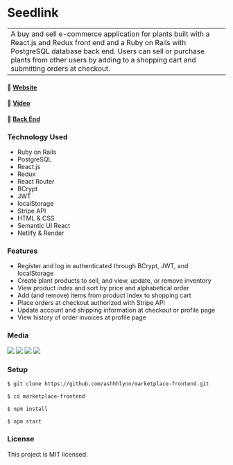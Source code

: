 # Seedlink 
<table>
<tr>
<td>
A buy and sell e-commerce application for plants built with a React.js and Redux front end and a Ruby on Rails with PostgreSQL database back end. Users can sell or purchase plants from other users by adding to a shopping cart and submitting orders at checkout. 
</td>
</tr>
</table>

#### :link: <a href="https://seedlink.netlify.app/">Website</a>
#### :link: <a href="https://vimeo.com/923620570/fe65a6381c">Video</a>
#### :link: <a href="https://github.com/ashhhlynn/marketplace-api">Back End</a> 

### Technology Used
- Ruby on Rails
- PostgreSQL
- React.js
- Redux
- React Router
- BCrypt
- JWT
- localStorage 
- Stripe API
- HTML & CSS
- Semantic UI React
- Netlify & Render
  
### Features
- Register and log in authenticated through BCrypt, JWT, and localStorage
- Create plant products to sell, and view, update, or remove inventory
- View product index and sort by price and alphabetical order
- Add (and remove) items from product index to shopping cart
- Place orders at checkout authorized with Stripe API 
- Update account and shipping information at checkout or profile page
- View history of order invoices at profile page 

### Media 
<img src="https://github.com/ashhhlynn/final-marketplace-frontend/assets/84604278/2bb955fe-8166-4223-8beb-3c370fb890a9" style="height=80%;width=80%">
<img src="https://github.com/ashhhlynn/final-marketplace-frontend/assets/84604278/3b28bdfa-68c4-4fc9-b720-c4ac64b09730" style="height=80%;width=80%">
<img src="https://github.com/ashhhlynn/final-marketplace-frontend/assets/84604278/b07a916d-24fa-4d23-a6ce-f74a38dd905f" style="height=80%;width=80%">
<img src="https://github.com/ashhhlynn/final-marketplace-frontend/assets/84604278/2dd27cc8-8f60-41eb-83b3-461da4074821" style="height=80%;width=80%">

### Setup
  ```sh
  $ git clone https://github.com/ashhhlynn/marketplace-frontend.git 
  ```
  ```sh
  $ cd marketplace-frontend 
  ```
  ```sh
  $ npm install 
  ```
  ```sh
  $ npm start 
  ```

### License
This project is MIT licensed. 
